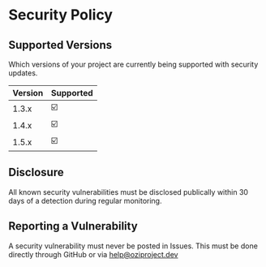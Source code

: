 # Security Policy

## Supported Versions

Which versions of your project are
currently being supported with security updates.

| Version | Supported          |
| ------- | ------------------ |
| 1.3.x   | ☑️                 |
| 1.4.x   | ☑️                 |
| 1.5.x   | ☑️                 |

## Disclosure

All known security vulnerabilities must be disclosed publically within 30 days of a detection during regular monitoring.

## Reporting a Vulnerability

A security vulnerability must never be posted in Issues.
This must be done directly through GitHub or via help@oziproject.dev

